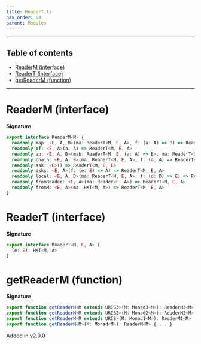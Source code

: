 ```yaml
---
title: ReaderT.ts
nav_order: 68
parent: Modules
---
```


---

<h2 class="text-delta">Table of contents</h2>

- [ReaderM (interface)](#readerm-interface)
- [ReaderT (interface)](#readert-interface)
- [getReaderM (function)](#getreaderm-function)

---

# ReaderM (interface)

**Signature**

```ts
export interface ReaderM<M> {
  readonly map: <E, A, B>(ma: ReaderT<M, E, A>, f: (a: A) => B) => ReaderT<M, E, B>
  readonly of: <E, A>(a: A) => ReaderT<M, E, A>
  readonly ap: <E, A, B>(mab: ReaderT<M, E, (a: A) => B>, ma: ReaderT<M, E, A>) => ReaderT<M, E, B>
  readonly chain: <E, A, B>(ma: ReaderT<M, E, A>, f: (a: A) => ReaderT<M, E, B>) => ReaderT<M, E, B>
  readonly ask: <E>() => ReaderT<M, E, E>
  readonly asks: <E, A>(f: (e: E) => A) => ReaderT<M, E, A>
  readonly local: <E, A, D>(ma: ReaderT<M, E, A>, f: (d: D) => E) => ReaderT<M, D, A>
  readonly fromReader: <E, A>(ma: Reader<E, A>) => ReaderT<M, E, A>
  readonly fromM: <E, A>(ma: HKT<M, A>) => ReaderT<M, E, A>
}
```

# ReaderT (interface)

**Signature**

```ts
export interface ReaderT<M, E, A> {
  (e: E): HKT<M, A>
}
```

# getReaderM (function)

**Signature**

```ts
export function getReaderM<M extends URIS3>(M: Monad3<M>): ReaderM3<M>
export function getReaderM<M extends URIS2>(M: Monad2<M>): ReaderM2<M>
export function getReaderM<M extends URIS>(M: Monad1<M>): ReaderM1<M>
export function getReaderM<M>(M: Monad<M>): ReaderM<M> { ... }
```

Added in v2.0.0
